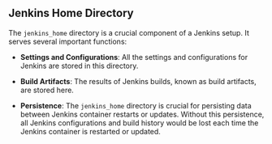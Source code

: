 ## Jenkins Home Directory

The `jenkins_home` directory is a crucial component of a Jenkins setup. It serves several important functions:

- **Settings and Configurations**: All the settings and configurations for Jenkins are stored in this directory.

- **Build Artifacts**: The results of Jenkins builds, known as build artifacts, are stored here.

- **Persistence**: The `jenkins_home` directory is crucial for persisting data between Jenkins container restarts or updates. Without this persistence, all Jenkins configurations and build history would be lost each time the Jenkins container is restarted or updated.